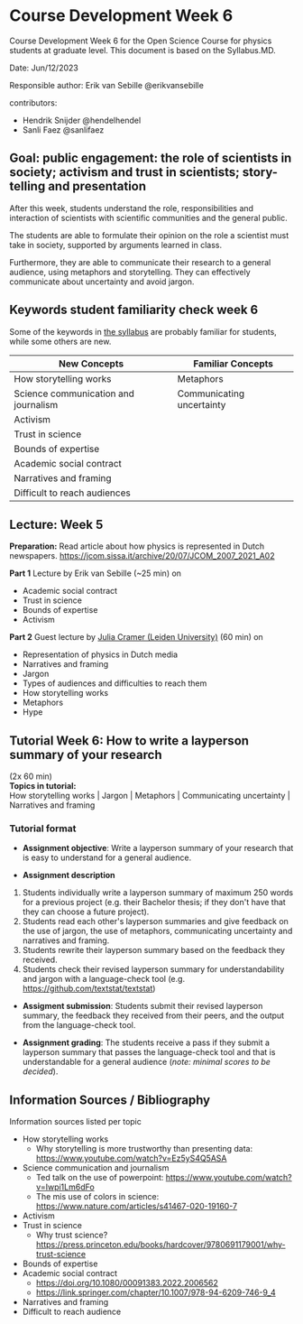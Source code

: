 # Course Development Week 6
Course Development Week 6 for the Open Science Course for physics students at graduate level. This document is based on the Syllabus.MD.

Date: Jun/12/2023

Responsible author: Erik van Sebille @erikvansebille

contributors: 
- Hendrik Snijder @hendelhendel
- Sanli Faez @sanlifaez


## Goal: public engagement: the role of scientists in society; activism and trust in scientists; story-telling and presentation
After this week, students understand the role, responsibilities and interaction of scientists with scientific communities and the general public. 

The students are able to formulate their opinion on the role a scientist must take in society, supported by arguments learned in class. 

Furthermore, they are able to communicate their research to a general audience, using metaphors and storytelling. They can effectively communicate about uncertainty and avoid jargon.

## Keywords student familiarity check week 6
Some of the keywords in [the syllabus](https://github.com/SanliFaez/OS4Physicists/blob/main/Syllabus_202x.md#week-5-public-engagement-story-telling-and-presentation-activism-and-trust-in-scientists) are probably familiar for students, while some others are new.

|**New Concepts**|**Familiar Concepts**|
|----------------|---------------|
|How storytelling works|Metaphors|
|Science communication and journalism|Communicating uncertainty|
|Activism||
|Trust in science||
|Bounds of expertise||
|Academic social contract||
|Narratives and framing||
|Difficult to reach audiences||


## Lecture: Week 5

**Preparation:** Read article about how physics is represented in Dutch newspapers. https://jcom.sissa.it/archive/20/07/JCOM_2007_2021_A02

**Part 1** Lecture by Erik van Sebille (~25 min) on
- Academic social contract
- Trust in science
- Bounds of expertise
- Activism

**Part 2** Guest lecture by [Julia Cramer (Leiden University)](https://www.universiteitleiden.nl/en/staffmembers/julia-cramer#tab-1) (60 min) on
- Representation of physics in Dutch media
- Narratives and framing
- Jargon
- Types of audiences and difficulties to reach them
- How storytelling works
- Metaphors
- Hype


## Tutorial Week 6: How to write a layperson summary of your research
(2x 60 min)
\
**Topics in tutorial:**\
How storytelling works | Jargon | Metaphors | Communicating uncertainty | Narratives and framing

### Tutorial format
+ **Assignment objective**: Write a layperson summary of your research that is easy to understand for a general audience.

+ **Assignment description**
1. Students individually write a layperson summary of maximum 250 words for a previous project (e.g. their Bachelor thesis; if they don't have that they can choose a future project). 
2. Students read each other's layperson summaries and give feedback on the use of jargon, the use of metaphors, communicating uncertainty and narratives and framing.
3. Students rewrite their layperson summary based on the feedback they received.
4. Students check their revised layperson summary for understandability and jargon with a language-check tool (e.g. https://github.com/textstat/textstat)

+ **Assigment submission**: Students submit their revised layperson summary, the feedback they received from their peers, and the output from the language-check tool.

+ **Assignment grading**: The students receive a pass if they submit a layperson summary that passes the language-check tool and that is understandable for a general audience (_note: minimal scores to be decided_).

## Information Sources / Bibliography
Information sources listed per topic
+ How storytelling works
  + Why storytelling is more trustworthy than presenting data: https://www.youtube.com/watch?v=Ez5yS4Q5ASA 
+ Science communication and journalism
  + Ted talk on the use of powerpoint: https://www.youtube.com/watch?v=Iwpi1Lm6dFo
  + The mis use of colors in science: https://www.nature.com/articles/s41467-020-19160-7 
+ Activism
+ Trust in science
  + Why trust science? https://press.princeton.edu/books/hardcover/9780691179001/why-trust-science
+ Bounds of expertise
+ Academic social contract 
  + https://doi.org/10.1080/00091383.2022.2006562 
  + https://link.springer.com/chapter/10.1007/978-94-6209-746-9_4 
+ Narratives and framing
+ Difficult to reach audience


